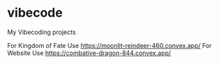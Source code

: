 # vibecode
My Vibecoding projects


For Kingdom of Fate Use https://moonlit-reindeer-460.convex.app/
For Website Use https://combative-dragon-844.convex.app/
